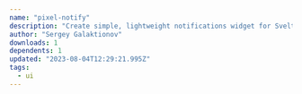 ```yaml
---
name: "pixel-notify"
description: "Create simple, lightweight notifications widget for SvelteKit apps."
author: "Sergey Galaktionov"
downloads: 1
dependents: 1
updated: "2023-08-04T12:29:21.995Z"
tags: 
  - ui
---
```

